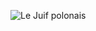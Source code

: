 ![Le Juif polonais](https://upload.wikimedia.org/wikipedia/commons/thumb/c/c9/%C4%80l%C4%AB_Q%C4%81p%C5%AB_in_golden_time.jpg/400px-%C4%80l%C4%AB_Q%C4%81p%C5%AB_in_golden_time.jpg)